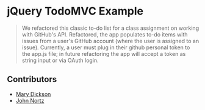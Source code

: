 # jQuery TodoMVC Example

> We refactored this classic to-do list for a class assignment on working with GitHub's API. Refactored, the app populates to-do items with issues from a user's GitHub account (where the user is assigned to an issue). Currently, a user must plug in their github personal token to the app.js file; in future refactoring the app will accept a token as string input or via OAuth login.

## Contributors

* [Mary Dickson](http://www.github.com/marythought)
* [John Nortz](http://www.github.com/johnnortz)


